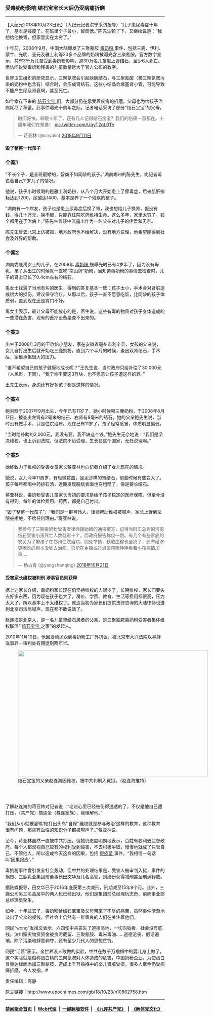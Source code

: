 ### 受毒奶粉影响 结石宝宝长大后仍受病痛折磨
------------------------

<p>
 【大纪元2018年10月23日讯】（大纪元记者洪宁采访报导）“儿子患尿毒症十年了，基本是残废了，在班里个子最小，智商低。”陈先生顿了下，又继续说道：“我想给他换肾，但家里实在太穷了。”
</p>
<p>
 十年前，2008年9月，中国大陆爆发了三聚氰胺
 <a href="http://www.epochtimes.com/gb/tag/%E6%AF%92%E5%A5%B6%E7%B2%89.html">
  毒奶粉
 </a>
 事件，包括三鹿、伊利、蒙牛、光明、圣元及雅士利等20多个品牌的奶粉被曝光含三聚氰胺。官方数字显示，共有3千万儿童受到毒奶粉影响，逾30万名儿童患上肾结石，至少6人死亡。但坊间说受毒奶粉残害的儿童数量远大于官方公布的数字。
</p>
<p>
 世界卫生组织的研究显示，三聚氰胺会引起膀胱结石，与三聚氰酸（被三聚氰胺污染的奶粉中也含有）结合时，会形成肾结石。这些小结晶会堵塞肾小管，可能导致不能产生尿及肾衰竭，甚至死亡。
</p>
<p>
 如今幸存下来的
 <a href="http://www.epochtimes.com/gb/tag/%E7%BB%93%E7%9F%B3%E5%AE%9D%E5%AE%9D.html">
  结石宝宝
 </a>
 们，大部分仍在承受着疾病的折磨，父母也为给孩子治病耗尽了积蓄。此事件曝光十周年之际，记者电话采访了部分“结石宝宝”的父母。
</p>
<blockquote class="twitter-tweet" data-lang="zh-tw">
 <p dir="ltr" lang="zh">
  时间好快，转眼十年了，还有几人记得结石宝宝？我们的伤痛一直都在。十周年我们在祭奠！
  <a href="https://t.co/UqyT2qL0Te">
   pic.twitter.com/UqyT2qL0Te
  </a>
 </p>
 <p>
  — 蒋亚林 (@cnyalin)
  <a href="https://twitter.com/cnyalin/status/1039385367462404097?ref_src=twsrc%5Etfw">
   2018年9月11日
  </a>
 </p>
</blockquote>
<p>
 <h4>
  毁了整整一代孩子
 </h4>
 <h3>
  个案1
 </h3>
 <p>
  “不长个子，是全班最矮的，智商不如同龄的孩子。”湖南郴州的陈先生，向记者诉说着自己11岁儿子的情况。
 </p>
 <p>
  他说，孩子小时候喝的是雅士利奶粉，从八个月大开始患上了尿毒症，后来肌酐指标达到1200，尿酸达1400，基本是养了一个残疾的孩子。
 </p>
 <p>
  “湖南有一个病友，孩子也是患上尿毒症后换了肾，我也想给儿子换肾，但没有钱，得几十万元，换不起，只能靠住院吃药维持生命。这么多年，家里太穷了，钱全都用在了治病上。”陈先生言谈中流露出作为一名父亲对儿子的疼爱和无奈。
 </p>
 <p>
  陈先生曾去北京上访被抓，地方政府也不给解决，没有地方说理，他希望能得到社会及外界的帮助。
 </p>
 <h3>
  个案2
 </h3>
 <p>
  湖南娄底禹女士的儿子，在2008年
  <a href="http://www.epochtimes.com/gb/tag/%E6%AF%92%E5%A5%B6%E7%B2%89.html">
   毒奶粉
  </a>
  被曝光时已有4岁半了，因为没有母乳，孩子从出生的时候就一直吃“南山牌”奶粉，当知道毒奶粉的事情去检查时，儿子的肾上已长了0.4cm左右的结石。
 </p>
 <p>
  禹女士找遍了当地有名的医生，得到的答复基本一致：孩子太小，手术会对肾脏造成很大的损伤，建议保守治疗。从那以后，孩子一直不愿意吃饭，比同龄的孩子体质弱，直到现在还是胃口不好。
 </p>
 <p>
  禹女士表示，最让父母不能放心的是，医生说，这些有毒的物质对孩子身体造成的一些潜在危害，现有的医疗设备是查不出来的。
 </p>
 <h3>
  个案3
 </h3>
 <p>
  出生于2008年3月的王欣怡小朋友，家在安徽省亳州市利辛县，女孩的父亲说，女儿自打出生后就开始吃三鹿奶粉，直到六个半月的时候，查出双肾结石，手术后，家里承担很大的压力。
 </p>
 <p>
  “谁不希望自己的孩子健康地成长呢？”王先生说，当时政府只给补偿了30,000元（人民币，下同），“我宁肯不要这3万块，也不愿意让孩子遭这样的罪。”
 </p>
 <p>
  王先生表示，身边还有好多孩子都是这样的情况。
 </p>
 <h3>
  个案4
 </h3>
 <p>
  鲍刘晗于2007年9月出生，今年已有11岁了，她小时候喝三鹿奶粉，于2008年8月17日，被查出左肾有2毫米的结石、右肾有8毫米的结石。她的父亲鲍先生说，当时没有做手术，只是住院治疗。现在已有11岁了，孩子经常感冒，体质明显偏弱。
 </p>
 <p>
  “当时给补助的2,000元，我没有要，我不缺这个钱。”鲍先生无奈地说：“我们是坚决维权，也上诉到法院，但法院不给受理，生长在这个国家，无处说理啊。”
 </p>
 <h3>
  个案5
 </h3>
 <p>
  始终致力于维权的受害女童家长蒋亚林也向记者介绍了女儿现在的情况。
 </p>
 <p>
  她说，女儿今年11周岁，有轻微贫血，是泥沙样的肾结石，前些时候有些变大了。孩子每年都喝中药排石汤，近期发现膀胱表面也变粗糙了，像是要长结石。
 </p>
 <p>
  蒋亚林说，毒奶粉受害儿童家长当初的要求是给予孩子稳定的医疗保障，但至今没有得到。每年的体检费用、药费，都是自己付出。
 </p>
 <p>
  “毁了整整一代孩子”，“我们是一群可怜人，律师帮助维权被噤声，家长上诉到法院被拒绝，不给任何理由。”蒋亚林说。
 </p>
</p>
<blockquote class="twitter-tweet" data-lang="zh-tw">
 <p dir="ltr" lang="zh">
  我参与了三期毒奶粉受害者律师援助团的通报撰写，记得当时汇总到的河南结石受害小孩死亡人数就近十个，而政府报告称仅一例。有几个有些家底的农民为了带孩子在郑州住院治病，四处举债，秋收庄稼也全扔了，还有经济更困难的根本没钱去治病，只能在乡镇或县城医院眼睁睁看着小孩病情加重….
 </p>
 <p>
  — 杨占青 (@yangzhanqing)
  <a href="https://twitter.com/yangzhanqing/status/1054077998155120642?ref_src=twsrc%5Etfw">
   2018年10月21日
  </a>
 </p>
</blockquote>
<p>
 <h4>
  受害家长维权被判刑 涉事官员则获释
 </h4>
 <p>
  据上述家长介绍，毒奶粉家长现在仍坚持维权的人很少了，长期维权，家长们要失去好多东西，因为现在孩子也大了，房价、学费、教育、生活等费用都很高，压力太大了，所以基本上不太维权了。就连当初为家长们提供法律咨询的大陆律师也遭到北京司法局噤声，现在都不敢说话了。
 </p>
 <p>
  赵连海是北京人，是一名儿童肾结石患者的父亲，是三聚氰胺毒奶粉受害者集体维权联盟“
  <a href="http://www.epochtimes.com/gb/tag/%E7%BB%93%E7%9F%B3%E5%AE%9D%E5%AE%9D.html">
   结石宝宝
  </a>
  之家”的发起人。
 </p>
 <p>
  2010年11月10日，他因发动民众到毒奶粉工厂外抗议，被北京市大兴法院以寻衅滋事罪一审判处有期徒刑两年半。
 </p>
 <figure class="wp-caption aligncenter" id="attachment_10802807" style="width: 600px">
  <a href="http://i.epochtimes.com/assets/uploads/2018/10/20180729-HUAMING-CHINA-02-600x400.jpg">
   <img alt="" class="wp-image-10802807 size-large" height="400" src="http://i.epochtimes.com/assets/uploads/2018/10/20180729-HUAMING-CHINA-02-600x400-600x400.jpg" width="600"/>
  </a>
  <br/><figcaption class="wp-caption-text">
   结石宝宝的父亲赵连海因维权，被中共判刑入冤狱。（赵连海推特）
  </figcaption><br/>
 </figure><br/>
 <p>
  了解赵连海的蒋亚林对记者说：“老赵心里已经被伤得透透的了，不仅是他自己遭打压，（共产党）搞连坐（株连家族），我理解他。”
 </p>
 <p>
  “我们从小就被灌输‘枪打出头鸟’‘自保’‘维权就是参与政治’这样的教育，这种教育很有问题，那些有血性的知识分子都被噤声了。”蒋亚林说。
 </p>
 <p>
  至今，蒋亚林虽然一直被中共打压，但她仍态度明朗地表示，百姓有权利去监督政府。每个人都漠视自己应有的权利受到侵害，不去积极争取，慢慢地就成了只管自己、不管他人，所以造成今天这样的因果，包括
  <a href="http://www.epochtimes.com/gb/tag/%E5%81%87%E7%96%AB%E8%8B%97.html">
   假疫苗
  </a>
  事件，“我相信一句话叫‘因果报应’。”
 </p>
 <p>
  毒奶粉事件曾引发全社会轰动，但中共的处理结果是，受害人被审判入狱，事件的祸首、三鹿乳业集团前董事长田文华及几名高管，则纷纷获得减刑甚至刑满释放。
 </p>
 <p>
  据陆媒报导，田文华已于2016年底获第三次减刑，刑期减至15年9个月。此外，三鹿公司另三名高层中的两人也已经出狱，他们是集团前总经理杭志奇、前奶事业部总经理吴聚生。
 </p>
 <p>
  如今，十年过去了，毒奶粉给结石宝宝及父母带来了不尽的痛苦，虽然事件渐渐地淡出了公众的视线，但社会上仍然有一群善良的人们在关注着他们。
 </p>
 <p>
  网民“wong”发推文表示，六四使中共丧失了道德高地，一切向钱看，社会没有底线。汶川赈灾物资资金被贪污截留、三聚氰胺、毒米毒油……道德沦丧、假话遍地。除了污染和肆意剥夺，还有至少几代人的思想贫穷。
 </p>
 <p>
  网民“活着”表示，全世界没人敢做的实验，中共在数千万襁褓中的婴儿身上做了，这个实验就是俗称蛋白精的三聚氰胺对人体造成的危害，中国奶粉企业，为使蛋白含量达标而添加三聚氰胺，造成上千万襁褓中的婴儿肾脏受损，很多人至今仍受病痛折磨，令人发指。#
 </p>
 <p>
  责任编辑：高静
 </p>
</p>
原文链接：http://www.epochtimes.com/gb/18/10/23/n10802758.htm


------------------------
#### [禁闻聚合首页](https://github.com/gfw-breaker/banned-news/blob/master/README.md) &nbsp;|&nbsp; [Web代理](https://github.com/gfw-breaker/open-proxy/blob/master/README.md) &nbsp;|&nbsp; [一键翻墙软件](https://github.com/gfw-breaker/nogfw/blob/master/README.md) &nbsp;|&nbsp; [《九评共产党》](https://github.com/gfw-breaker/9ping.md/blob/master/README.md#九评之一评共产党是什么) &nbsp;|&nbsp; [《解体党文化》](https://github.com/gfw-breaker/jtdwh.md/blob/master/README.md#绪论)